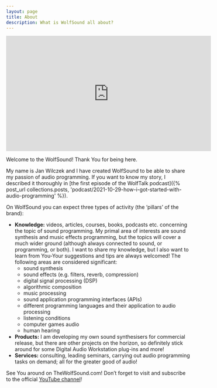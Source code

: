 ```yaml
---
layout: page
title: About
description: What is WolfSound all about?
---
```

<article markdown="1">

<iframe width="560" height="315" src="https://www.youtube.com/embed/5A4y6pUL1CM" frameborder="0" allow="accelerometer; autoplay; encrypted-media; gyroscope; picture-in-picture" allowfullscreen></iframe>

Welcome to the WolfSound! Thank You for being here.

My name is Jan Wilczek and I have created WolfSound to be able to share my passion of audio programming. If you want to know my story, I described it thoroughly in [the first episode of the WolfTalk podcast]({% post_url collections.posts, 'podcast/2021-10-29-how-i-got-started-with-audio-programming' %}).

On WolfSound you can expect three types of activity (the &#8216;pillars&#8217; of the brand):

* **Knowledge:** videos, articles, courses, books, podcasts etc. concerning the topic of sound programming. My primal area of interests are sound synthesis and music effects programming, but the topics will cover a much wider ground (although always connected to sound, or programming, or both). I want to share my knowledge, but I also want to learn from You-Your suggestions and tips are always welcomed! The following areas are considered significant:
  * sound synthesis
  * sound effects (e.g. filters, reverb, compression)
  * digital signal processing (DSP)
  * algorithmic composition
  * music processing
  * sound application programming interfaces (APIs)
  * different programming languages and their application to audio processing
  * listening conditions
  * computer games audio
  * human hearing
* **Products:** I am developing my own sound synthesisers for commercial release, but there are other projects on the horizon, so definitely stick around for some Digital Audio Workstation plug-ins and more!
* **Services:** consulting, leading seminars, carrying out audio programming tasks on demand; all for the greater good of audio!

See You around on TheWolfSound.com! Don&#8217;t forget to visit and subscribe to the official [YouTube channel](https://www.youtube.com/channel/UCZuWJuoBe046gMqmYcc7Qww)!

</article>
